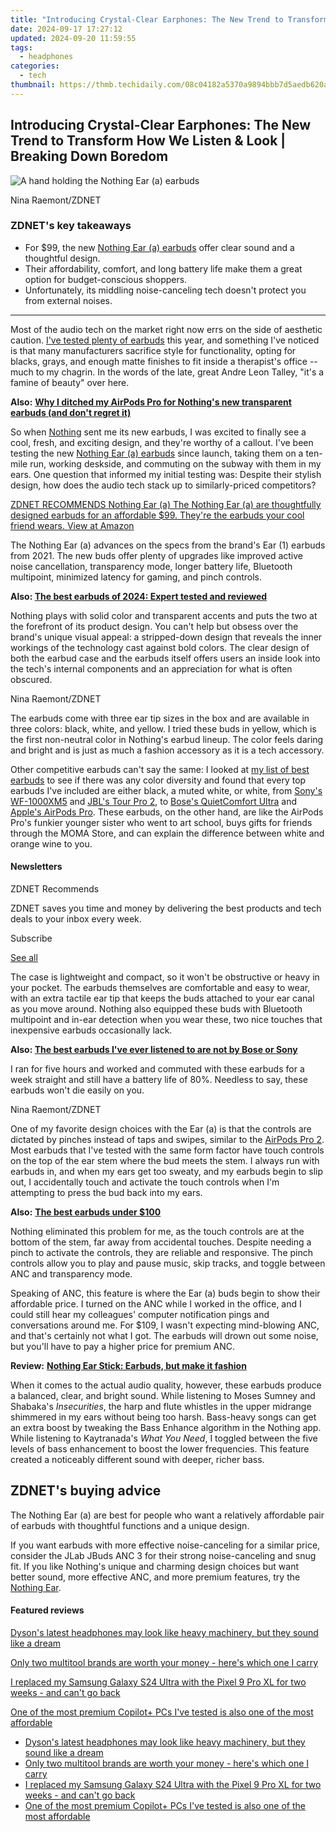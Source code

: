 ```yaml
---
title: "Introducing Crystal-Clear Earphones: The New Trend to Transform How We Listen & Look | Breaking Down Boredom"
date: 2024-09-17 17:27:12
updated: 2024-09-20 11:59:55
tags:
  - headphones
categories:
  - tech
thumbnail: https://thmb.techidaily.com/08c04182a5370a9894bbb7d5aedb620a94eb3a5d17a6c123fae986b1d0cc282e.jpg
---
```


## Introducing Crystal-Clear Earphones: The New Trend to Transform How We Listen & Look | Breaking Down Boredom

![A hand holding the Nothing Ear (a) earbuds](https://www.zdnet.com/a/img/resize/4626969a2529972536149bbe7d1a05ec4b045575/2024/04/16/d728d98d-7090-4914-b557-49e6c2adc422/dsc01727.jpg?auto=webp&width=1280)

Nina Raemont/ZDNET

### ZDNET's key takeaways   

* For $99, the new [Nothing Ear (a) earbuds](https://buy.geni.us/Proxy.ashx?TSID=368250&GR%5FURL=https%3A%2F%2Fwww.amazon.com%2FNothing-Integration-Cancelling-Equaliser-Bluetooth%2Fdp%2FB0D2XYTB85%2F%3Fth%3D1%26tag%3Dzd-buy-button-20%26ascsubtag%3D%5F%5FCOM%5FCLICK%5FID%5F%5F%7C478a8ddb-96f2-4fa4-8bdb-8cc42b59019b%7Cdtp&dtb=1) offer clear sound and a thoughtful design.
* Their affordability, comfort, and long battery life make them a great option for budget-conscious shoppers.
* Unfortunately, its middling noise-canceling tech doesn't protect you from external noises.  
---

Most of the audio tech on the market right now errs on the side of aesthetic caution. [I've tested plenty of earbuds](https://www.zdnet.com/article/best-earbuds/) this year, and something I've noticed is that many manufacturers sacrifice style for functionality, opting for blacks, grays, and enough matte finishes to fit inside a therapist's office -- much to my chagrin. In the words of the late, great Andre Leon Talley, "it's a famine of beauty" over here. 

**Also:** [**Why I ditched my AirPods Pro for Nothing's new transparent earbuds (and don't regret it)**](https://www.zdnet.com/article/why-i-ditched-my-airpods-pro-for-nothings-new-transparent-earbuds-and-dont-regret-it/)

So when [Nothing](https://us.nothing.tech/) sent me its new earbuds, I was excited to finally see a cool, fresh, and exciting design, and they're worthy of a callout. I've been testing the new [Nothing Ear (a) earbuds](https://buy.geni.us/Proxy.ashx?TSID=368250&GR%5FURL=https%3A%2F%2Fwww.amazon.com%2FNothing-Integration-Cancelling-Equaliser-Bluetooth%2Fdp%2FB0D2XYTB85%2F%3Ftag%3Dzd-buy-button-20%26ascsubtag%3D%5F%5FCOM%5FCLICK%5FID%5F%5F%7C478a8ddb-96f2-4fa4-8bdb-8cc42b59019b%7Cdtp&dtb=1) since launch, taking them on a ten-mile run, working deskside, and commuting on the subway with them in my ears. One question that informed my initial testing was: Despite their stylish design, how does the audio tech stack up to similarly-priced competitors? 

[ZDNET RECOMMENDS Nothing Ear (a) The Nothing Ear (a) are thoughtfully designed earbuds for an affordable $99\. They're the earbuds your cool friend wears. View at Amazon](https://buy.geni.us/Proxy.ashx?TSID=368250&GR%5FURL=https%3A%2F%2Fwww.amazon.com%2FNothing-Integration-Cancelling-Equaliser-Bluetooth%2Fdp%2FB0D2XYTB85%2F%3Ftag%3Dzd-buy-button-20%26ascsubtag%3D%5F%5FCOM%5FCLICK%5FID%5F%5F%7C478a8ddb-96f2-4fa4-8bdb-8cc42b59019b%7Cdtp&dtb=1)

The Nothing Ear (a) advances on the specs from the brand's Ear (1) earbuds from 2021\. The new buds offer plenty of upgrades like improved active noise cancellation, transparency mode, longer battery life, Bluetooth multipoint, minimized latency for gaming, and pinch controls.

**Also: [The best earbuds of 2024: Expert tested and reviewed](https://www.zdnet.com/article/best-earbuds/)**

Nothing plays with solid color and transparent accents and puts the two at the forefront of its product design. You can't help but obsess over the brand's unique visual appeal: a stripped-down design that reveals the inner workings of the technology cast against bold colors. The clear design of both the earbud case and the earbuds itself offers users an inside look into the tech's internal components and an appreciation for what is often obscured. 

Nina Raemont/ZDNET

The earbuds come with three ear tip sizes in the box and are available in three colors: black, white, and yellow. I tried these buds in yellow, which is the first non-neutral color in Nothing's earbud lineup. The color feels daring and bright and is just as much a fashion accessory as it is a tech accessory. 

Other competitive earbuds can't say the same: I looked at [my list of best earbuds](https://www.zdnet.com/article/best-earbuds/) to see if there was any color diversity and found that every top earbuds I've included are either black, a muted white, or white, from [Sony's WF-1000XM5](https://www.zdnet.com/article/sonys-new-wf-1000xm5-may-just-be-the-best-premium-earbuds-right-now/) and [JBL's Tour Pro 2](https://www.zdnet.com/article/forget-airpods-these-wireless-earbuds-offer-clever-features-that-apple-doesnt/), to [Bose's QuietComfort Ultra](https://www.zdnet.com/article/ive-used-these-bose-earbuds-for-months-and-i-cant-recommend-them-enough/) and [Apple's AirPods Pro](https://www.zdnet.com/article/apple-airpods-pro-2-review/). These earbuds, on the other hand, are like the AirPods Pro's funkier younger sister who went to art school, buys gifts for friends through the MOMA Store, and can explain the difference between white and orange wine to you. 

#### Newsletters

ZDNET Recommends

ZDNET saves you time and money by delivering the best products and tech deals to your inbox every week.

 Subscribe

[See all](https://www.zdnet.com/newsletters/)

The case is lightweight and compact, so it won't be obstructive or heavy in your pocket. The earbuds themselves are comfortable and easy to wear, with an extra tactile ear tip that keeps the buds attached to your ear canal as you move around. Nothing also equipped these buds with Bluetooth multipoint and in-ear detection when you wear these, two nice touches that inexpensive earbuds occasionally lack. 

**Also: [The best earbuds I've ever listened to are not by Bose or Sony](https://www.zdnet.com/article/the-best-earbuds-ive-ever-listened-to-are-not-by-bose-or-sony/)**

I ran for five hours and worked and commuted with these earbuds for a week straight and still have a battery life of 80%. Needless to say, these earbuds won't die easily on you. 

Nina Raemont/ZDNET

One of my favorite design choices with the Ear (a) is that the controls are dictated by pinches instead of taps and swipes, similar to the [AirPods Pro 2](https://www.zdnet.com/article/apple-airpods-pro-2-review/). Most earbuds that I've tested with the same form factor have touch controls on the top of the ear stem where the bud meets the stem. I always run with earbuds in, and when my ears get too sweaty, and my earbuds begin to slip out, I accidentally touch and activate the touch controls when I'm attempting to press the bud back into my ears. 

**Also:** [**The best earbuds under $100**](https://www.zdnet.com/article/the-best-cheap-earbuds/)

Nothing eliminated this problem for me, as the touch controls are at the bottom of the stem, far away from accidental touches. Despite needing a pinch to activate the controls, they are reliable and responsive. The pinch controls allow you to play and pause music, skip tracks, and toggle between ANC and transparency mode. 

Speaking of ANC, this feature is where the Ear (a) buds begin to show their affordable price. I turned on the ANC while I worked in the office, and I could still hear my colleagues' computer notification pings and conversations around me. For $109, I wasn't expecting mind-blowing ANC, and that's certainly not what I got. The earbuds will drown out some noise, but you'll have to pay a higher price for premium ANC. 

**Review:** [**Nothing Ear Stick: Earbuds, but make it fashion**](https://www.zdnet.com/article/nothing-ear-stick-review-earbuds-but-make-it-fashion/)

When it comes to the actual audio quality, however, these earbuds produce a balanced, clear, and bright sound. While listening to Moses Sumney and Shabaka's _Insecurities_, the harp and flute whistles in the upper midrange shimmered in my ears without being too harsh. Bass-heavy songs can get an extra boost by tweaking the Bass Enhance algorithm in the Nothing app. While listening to Kaytranada's _What You Need_, I toggled between the five levels of bass enhancement to boost the lower frequencies. This feature created a noticeably different sound with deeper, richer bass. 

## ZDNET's buying advice 

The Nothing Ear (a) are best for people who want a relatively affordable pair of earbuds with thoughtful functions and a unique design.

If you want earbuds with more effective noise-canceling for a similar price, consider the JLab JBuds ANC 3 for their strong noise-canceling and snug fit. If you like Nothing's unique and charming design choices but want better sound, more effective ANC, and more premium features, try the [Nothing Ear](https://www.zdnet.com/article/these-150-transparent-earbuds-offer-audiopiles-something-airpods-pro-dont/).

#### Featured reviews

[Dyson's latest headphones may look like heavy machinery, but they sound like a dream](https://www.zdnet.com/article/i-tested-dysons-500-flagship-headphones-and-theyre-more-competitive-than-expected/ "Dyson's latest headphones may look like heavy machinery, but they sound like a dream")

[Only two multitool brands are worth your money - here's which one I carry](https://www.zdnet.com/article/only-two-multitool-brands-are-worth-your-money-heres-which-one-i-carry/ "Only two multitool brands are worth your money - here's which one I carry")

[I replaced my Samsung Galaxy S24 Ultra with the Pixel 9 Pro XL for two weeks - and can't go back](https://www.zdnet.com/article/i-replaced-my-samsung-galaxy-s24-ultra-with-the-pixel-9-pro-xl-for-two-weeks-and-cant-go-back/ "I replaced my Samsung Galaxy S24 Ultra with the Pixel 9 Pro XL for two weeks - and can't go back")

[One of the most premium Copilot+ PCs I've tested is also one of the most affordable](https://www.zdnet.com/article/one-of-the-most-premium-copilot-pcs-ive-tested-is-also-one-of-the-most-affordable/ "One of the most premium Copilot+ PCs I've tested is also one of the most affordable")

* [Dyson's latest headphones may look like heavy machinery, but they sound like a dream](https://www.zdnet.com/article/i-tested-dysons-500-flagship-headphones-and-theyre-more-competitive-than-expected/ "Dyson's latest headphones may look like heavy machinery, but they sound like a dream")
* [Only two multitool brands are worth your money - here's which one I carry](https://www.zdnet.com/article/only-two-multitool-brands-are-worth-your-money-heres-which-one-i-carry/ "Only two multitool brands are worth your money - here's which one I carry")
* [I replaced my Samsung Galaxy S24 Ultra with the Pixel 9 Pro XL for two weeks - and can't go back](https://www.zdnet.com/article/i-replaced-my-samsung-galaxy-s24-ultra-with-the-pixel-9-pro-xl-for-two-weeks-and-cant-go-back/ "I replaced my Samsung Galaxy S24 Ultra with the Pixel 9 Pro XL for two weeks - and can't go back")
* [One of the most premium Copilot+ PCs I've tested is also one of the most affordable](https://www.zdnet.com/article/one-of-the-most-premium-copilot-pcs-ive-tested-is-also-one-of-the-most-affordable/ "One of the most premium Copilot+ PCs I've tested is also one of the most affordable")

<ins class="adsbygoogle"
     style="display:block"
     data-ad-format="autorelaxed"
     data-ad-client="ca-pub-7571918770474297"
     data-ad-slot="1223367746"></ins>



<ins class="adsbygoogle"
     style="display:block"
     data-ad-client="ca-pub-7571918770474297"
     data-ad-slot="8358498916"
     data-ad-format="auto"
     data-full-width-responsive="true"></ins>
